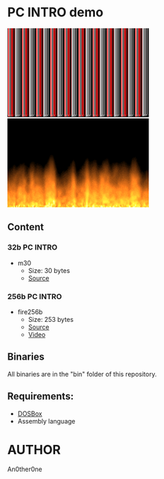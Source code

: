 # PC INTRO demo

![m30.gif](img/m30.gif)
![fire256b.gif](img/fire256b.gif)

## Content
### 32b PC INTRO
* m30
    * Size: 30 bytes
    * [Source](32b/m30.asm)

### 256b PC INTRO
* fire256b
    * Size: 253 bytes
    * [Source](256b/fire.asm)
    * [Video](https://youtu.be/oFza4WA_P8I)

## Binaries
All binaries are in the "bin" folder of this repository.

## Requirements:
* [DOSBox][1]
* Assembly language

# AUTHOR
   An0ther0ne

[1]: https://www.dosbox.com/ "DOSBox offisial site."
